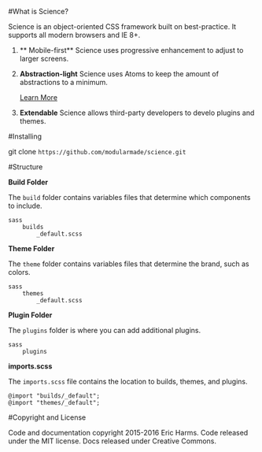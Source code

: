 
#What is Science?

Science is an object-oriented CSS framework built on best-practice. It supports all modern browsers and IE 8+.

1. ** Mobile-first**
	Science uses progressive enhancement to adjust to larger screens.

2. **Abstraction-light**
	Science uses Atoms to keep the amount of abstractions to a minimum.

	[Learn More](http://www.smashingmagazine.com/2013/10/21/challenging-css-best-practices-atomic-approach/)

3. **Extendable**
	Science allows third-party developers to develo plugins and themes.

#Installing

git clone `https://github.com/modularmade/science.git`

#Structure

**Build Folder**

The `build` folder contains variables files that determine which components to include. 

	sass
		builds
			_default.scss

**Theme Folder**

The `theme` folder contains variables files that determine the brand, such as colors.

	sass
		themes
			_default.scss			
			
**Plugin Folder**

The `plugins` folder is where you can add additional plugins.

	sass
		plugins
			
**imports.scss**

The `imports.scss` file contains the location to builds, themes, and plugins.

	@import "builds/_default";
	@import "themes/_default";

#Copyright and License

Code and documentation copyright 2015-2016 Eric Harms. Code released under the MIT license. Docs released under Creative Commons.
